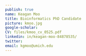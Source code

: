 ```yaml
---
publish: true
name: Keagan Moo
title: Bioinformatics PhD Candidate
picture: kmoo.jpg
google-scholar: 
CV: files/kmoo_cv_0525.pdf
linkedin: in/keagan-moo-84878535/
twitter:
email: kgmoo@umich.edu
---
```

